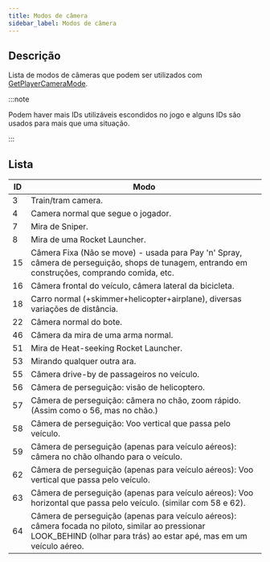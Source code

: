 ```yaml
---
title: Modos de câmera
sidebar_label: Modos de câmera
---
```


## Descrição

Lista de modos de câmeras que podem ser utilizados com [GetPlayerCameraMode](../functions/GetPlayerCameraMode).

:::note

Podem haver mais IDs utilizáveis escondidos no jogo e alguns IDs são usados para mais que uma situação.

:::

## Lista

| ID  | Modo                                                                                                                            |
| --- | ------------------------------------------------------------------------------------------------------------------------------- |
| 3   | Train/tram camera.                                                                                                              |
| 4   | Camera normal que segue o jogador.                                                                                              |
| 7   | Mira de Sniper.                                                                                                                 |
| 8   | Mira de uma Rocket Launcher.                                                                                                    |
| 15  | Câmera Fixa (Não se move) - usada para Pay 'n' Spray, câmera de perseguição, shops de tunagem, entrando em construções,  comprando comida, etc.              |
| 16  | Câmera frontal do veículo, câmera lateral da    bicicleta.                                                                                                                               |
| 18  | Carro normal (+skimmer+helicopter+airplane), diversas variações de distância.                                                          |
| 22  | Câmera normal do bote.                                                                                                             |
| 46  | Câmera da mira de uma arma normal.                                                                                                           |
| 51  | Mira de Heat-seeking Rocket Launcher.                                                                                            |
| 53  | Mirando qualquer outra ara.                                                                                                        |
| 55  | Câmera drive-by de passageiros no veículo.                                                                                              |
| 56  | Câmera de perseguição: visão de helicoptero.                                                                                             |
| 57  | Câmera de perseguição: câmera no chão, zoom rápido. (Assim como o 56, mas no chão.)                                         |
| 58  | Câmera de perseguição: Voo vertical que passa pelo veículo.                                                                                    |
| 59  | Câmera de perseguição (apenas para veículo aéreos): câmera no chão olhando para o veículo.                                             |
| 62  | Câmera de perseguição (apenas para veículo aéreos): Voo vertical que passa pelo veículo.                                                          |
| 63  | Câmera de perseguição (apenas para veículo aéreos): Voo horizontal que passa pelo veículo. (similar com 58 e 62).                                 |
| 64  | Câmera de perseguição (apenas para veículo aéreos): câmera focada no piloto, similar ao pressionar LOOK_BEHIND (olhar para trás) ao estar apé, mas em um veículo aéreo. |
